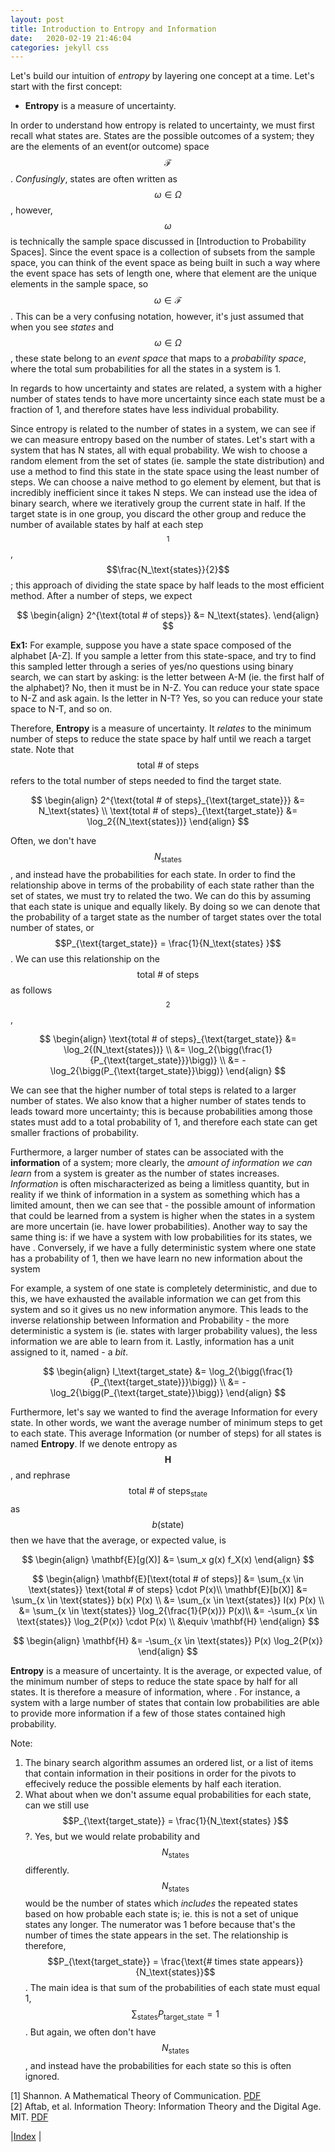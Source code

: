 ```yaml
---
layout: post
title: Introduction to Entropy and Information
date:   2020-02-19 21:46:04
categories: jekyll css
---
```


Let's build our intuition of *entropy* by layering one concept at a time. Let's start with the first concept:
- **Entropy** is a measure of uncertainty. 

In order to understand how entropy is related to uncertainty, we must first recall what states are. States are the possible outcomes of a system; they are the elements of an event(or outcome) space $$\mathcal{F}$$. *Confusingly*, states are often written as $$\omega \in \Omega$$, however, $$\omega$$ is technically the sample space discussed in [Introduction to Probability Spaces]. Since the event space is a collection of subsets from the sample space, you can think of the event space as being built in such a way where the event space has sets of length one, where that element are the unique elements in the sample space, so $$\omega \in \mathcal{F}$$. This can be a very confusing notation, however, it's just assumed that when you see *states* and $$\omega \in \Omega$$, these state belong to an *event space* that maps to a *probability space*, where the total sum probabilities for all the states in a system is 1. 

In regards to how uncertainty and states are related, a system with a higher number of states tends to have more uncertainty since each state must be a fraction of 1, and therefore states have less individual probability. 

Since entropy is related to the number of states in a system, we can see if we can measure entropy based on the number of states. Let's start with a system that has N states, all with equal probability. We wish to choose a random element from the set of states (ie. sample the state distribution) and use a method to find this state in the state space using the least number of steps. We can choose a naive method to go element by element, but that is incredibly inefficient since it takes N steps. We can instead use the idea of binary search, where we iteratively group the current state in half. If the target state is in one group, you discard the other group and reduce the number of available states by half at each step$$^1$$, $$\frac{N_\text{states}}{2}$$; this approach of dividing the state space by half leads to the most efficient method. After a number of steps, we expect 

$$
\begin{align}
    2^{\text{total # of steps}} &= N_\text{states}.
\end{align}
$$


**Ex1:**
For example, suppose you have a state space composed of the alphabet [A-Z]. If you sample a letter from this state-space, and try to find this sampled letter through a series of yes/no questions using binary search, we can start by asking: is the letter between A-M (ie. the first half of the alphabet)? No, then it must be in N-Z. You can reduce your state space to N-Z and ask again. Is the letter in N-T? Yes, so you can reduce your state space to N-T, and so on. 


Therefore, **Entropy** is a measure of uncertainty. It *relates* to the minimum number of steps to reduce the state space by half until we reach a target state. Note that $$\text{total # of steps}$$ refers to the total number of steps needed to find the target state.

$$
\begin{align}
    2^{\text{total # of steps}_{\text{target_state}}} &= N_\text{states} \\
    \text{total # of steps}_{\text{target_state}} &= \log_2{(N_\text{states})}
\end{align}
$$



Often, we don't have $$N_\text{states}$$, and instead have the probabilities for each state. In order to find the relationship above in terms of the probability of each state rather than the set of states, we must try to related the two. We can do this by assuming that each state is unique and equally likely. By doing so we can denote that the probability of a target state as the number of target states over the total number of states, or $$P_{\text{target_state}} = \frac{1}{N_\text{states} }$$. We can use this relationship on the $$\text{total # of steps}$$ as follows$$^2$$,

$$
\begin{align}
    \text{total # of steps}_{\text{target_state}} &= \log_2{(N_\text{states})} \\
        &= \log_2{\bigg(\frac{1}{P_{\text{target_state}}}\bigg)} \\
        &= -\log_2{\bigg(P_{\text{target_state}}\bigg)} 
\end{align}
$$


We can see that the higher number of total steps is related to a larger number of states. We also know that a higher number of states tends to leads toward more uncertainty; this is because probabilities among those states must add to a total probability of 1, and therefore each state can get smaller fractions of probability. 

Furthermore, a larger number of states can be associated with the **information** of a system; more clearly, the *amount of information we can learn* from a system is greater as the number of states increases. *Information* is often mischaracterized as being a limitless quantity, but in reality if we think of information in a system as something which has a limited amount, then we can see that - the possible amount of information that could be learned from a system is higher when the states in a system are more uncertain (ie. have lower probabilities). Another way to say the same thing is: if we have a system with low probabilities for its states, we have . Conversely, if we have a fully deterministic system where one state has a probability of 1, then we have learn no new information about the system  

For example, a system of one state is completely deterministic, and due to this, we have exhausted the available information we can get from this system and so it gives us no new information anymore. This leads to the inverse relationship between Information and Probability - the more deterministic a system is (ie. states with larger probability values), the less information we are able to learn from it. Lastly, information has a unit assigned to it, named - a *bit*.

$$
\begin{align}
    I_\text{target_state} &= \log_2{\bigg(\frac{1}{P_{\text{target_state}}}\bigg)} \\
    &= -\log_2{\bigg(P_{\text{target_state}}\bigg)} 
\end{align}
$$

Furthermore, let's say we wanted to find the average Information for every state. In other words, we want the average number of minimum steps to get to each state. This average Information (or number of steps) for all states is named **Entropy**. If we denote entropy as $$\mathbf{H}$$, and rephrase $$\text{total # of steps}_{\text{state}}$$ as $$b(\text{state})$$ then we have that the average, or expected value, is 

$$ 
\begin{align}
    \mathbf{E}[g(X)] &= \sum_x g(x) f_X(x)
\end{align}
$$

$$
\begin{align}
    \mathbf{E}[\text{total # of steps}] &= \sum_{x \in \text{states}} \text{total # of steps} \cdot P(x)\\
    \mathbf{E}[b(X)] &= \sum_{x \in \text{states}} b(x) P(x) \\ 
                     &= \sum_{x \in \text{states}} I(x) P(x) \\
                     &= \sum_{x \in \text{states}} \log_2{\frac{1}{P(x)}} P(x)\\
                     &= -\sum_{x \in \text{states}} \log_2{P(x)} \cdot P(x) \\
                     &\equiv \mathbf{H}
\end{align}
$$

$$
\begin{align}
    \mathbf{H} &= -\sum_{x \in \text{states}} P(x) \log_2{P(x)} 
\end{align}
$$


**Entropy** is a measure of uncertainty. It is the average, or expected value, of the minimum number of steps to reduce the state space by half for all states. It is therefore a measure of information, where . For instance, a system with a large number of states that contain low probabilities are able to provide more information if a few of those states contained high probability.

Note: 
1. The binary search algorithm assumes an ordered list, or a list of items that contain information in their positions in order for the pivots to effecively reduce the possible elements by half each iteration.
2. What about when we don't assume equal probabilities for each state, can we still use $$P_{\text{target_state}} = \frac{1}{N_\text{states} }$$?. Yes, but we would relate probability and $$N_\text{states}$$ differently. $$N_\text{states}$$ would be the number of states which *includes* the repeated states based on how probable each state is; ie. this is not a set of unique states any longer. The numerator was 1 before because that's the number of times the state appears in the set. The relationship is therefore, $$P_{\text{target_state}} = \frac{\text{# times state appears}}{N_\text{states}}$$. The main idea is that sum of the probabilities of each state must equal 1, $$\sum_\text{states} P_{\text{target_state}}=1$$. But again, we often don't have $$N_\text{states}$$, and instead have the probabilities for each state so this is often ignored.


[1] Shannon. A Mathematical Theory of Communication. [PDF](http://people.math.harvard.edu/~ctm/home/text/others/shannon/entropy/entropy.pdf)<br>
[2] Aftab, et al. Information Theory: Information Theory and the Digital Age. MIT. [PDF](http://web.mit.edu/6.933/www/Fall2001/Shannon2.pdf)<br>

|[Index](../../../) |
